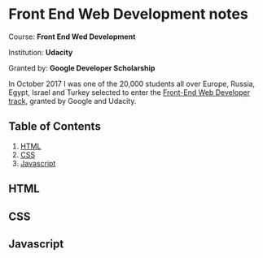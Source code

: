 # Front End Web Development notes

Course: **Front End Wed Development**

Institution: **Udacity**

Granted by: **Google Developer Scholarship**

In October 2017 I was one of the 20,000 students all over Europe, Russia, Egypt, Israel and Turkey selected to enter the [Front-End Web Developer track](https://www.udacity.com/google-scholarships), granted by Google and Udacity.


## Table of Contents
1. [HTML](##HTML)
2. [CSS](##CSS)
3. [Javascript](##Javascript)


## HTML <a name="HTML"></a>

## CSS <a name="CSS"></a>

## Javascript <a name="Javascript"></a>
